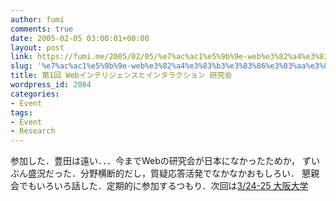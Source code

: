 ```yaml
---
author: fumi
comments: true
date: 2005-02-05 03:00:01+00:00
layout: post
link: https://fumi.me/2005/02/05/%e7%ac%ac1%e5%9b%9e-web%e3%82%a4%e3%83%b3%e3%83%86%e3%83%aa%e3%82%b8%e3%82%a7%e3%83%b3%e3%82%b9%e3%81%a8%e3%82%a4%e3%83%b3%e3%82%bf%e3%83%a9%e3%82%af%e3%82%b7%e3%83%a7%e3%83%b3-%e7%a0%94%e7%a9%b6/
slug: '%e7%ac%ac1%e5%9b%9e-web%e3%82%a4%e3%83%b3%e3%83%86%e3%83%aa%e3%82%b8%e3%82%a7%e3%83%b3%e3%82%b9%e3%81%a8%e3%82%a4%e3%83%b3%e3%82%bf%e3%83%a9%e3%82%af%e3%82%b7%e3%83%a7%e3%83%b3-%e7%a0%94%e7%a9%b6'
title: 第1回 Webインテリジェンスとインタラクション 研究会
wordpress_id: 2084
categories:
- Event
tags:
- Event
- Research
---
```


参加した．豊田は遠い．．．今までWebの研究会が日本になかったためか，
ずいぶん盛況だった．分野横断的だし，質疑応答活発でなかなかおもしろい．
懇親会でもいろいろ話した．定期的に参加するつもり．次回は[3/24-25 大阪大学](http://www.ieice.org/~wi2/next.html)
